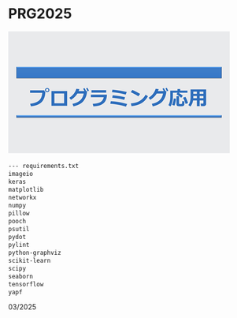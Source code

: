 # PRG2025
![PRG2025](misc/prg2025.png)


```
--- requirements.txt
imageio
keras
matplotlib
networkx
numpy
pillow
pooch
psutil
pydot
pylint
python-graphviz
scikit-learn
scipy
seaborn
tensorflow
yapf
```

03/2025